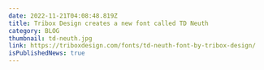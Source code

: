 ```yaml
---
date: 2022-11-21T04:08:48.819Z
title: Tribox Design creates a new font called TD Neuth
category: BLOG
thumbnail: td-neuth.jpg
link: https://triboxdesign.com/fonts/td-neuth-font-by-tribox-design/
isPublishedNews: true
---
```

